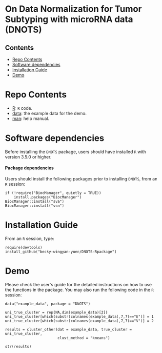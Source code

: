 # On Data Normalization for Tumor Subtyping with microRNA data (DNOTS)

## Contents

- [Repo Contents](#repo-contents)
- [Software dependencies](#software-dependencies)
- [Installation Guide](#installation-guide)
- [Demo](#demo)

# Repo Contents

- [R](./R): `R` code.
- [data](./data): the example data for the demo.
- [man](./man): help manual.

# Software dependencies

Before installing the `DNOTS` package, users should have installed `R` with version 3.5.0 or higher.


#### Package dependencies

Users should install the following packages prior to installing `DNOTS`, from an `R` session:

```
if (!require("BiocManager", quietly = TRUE))
    install.packages("BiocManager")
BiocManager::install("sva")
BiocManager::install("vsn")
```

# Installation Guide

From an `R` session, type:

```
require(devtools)
install_github("becky-wingyan-yuen/DNOTS-Rpackage") 
```


# Demo

Please check the user's guide for the detailed instructions on how to use the functions in the package. You may also run the following code in the `R` session:

```
data("example_data", package = "DNOTS")

uni_true_cluster = rep(NA,dim(example_data)[2])
uni_true_cluster[which(substr(colnames(example_data),7,7)=="E")] = 1
uni_true_cluster[which(substr(colnames(example_data),7,7)=="V")] = 2

results = cluster_other(dat = example_data, true_cluster = uni_true_cluster, 
						clust_method = "kmeans")
						
str(results)
```


